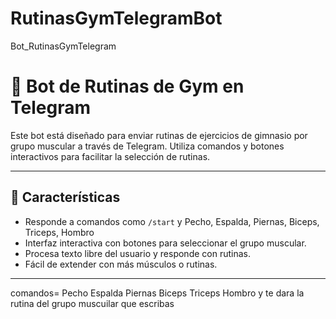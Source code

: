 # RutinasGymTelegramBot
Bot_RutinasGymTelegram
# 🤖 Bot de Rutinas de Gym en Telegram

Este bot está diseñado para enviar rutinas de ejercicios de gimnasio por grupo muscular a través de Telegram. Utiliza comandos y botones interactivos para facilitar la selección de rutinas.

---

## 🚀 Características

- Responde a comandos como `/start` y Pecho, Espalda, Piernas, Biceps, Triceps, Hombro
- Interfaz interactiva con botones para seleccionar el grupo muscular.
- Procesa texto libre del usuario y responde con rutinas.
- Fácil de extender con más músculos o rutinas.

---

comandos= 
Pecho
Espalda
Piernas
Biceps
Triceps
Hombro
y te dara la rutina del grupo muscuilar que escribas
